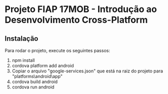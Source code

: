 # Projeto FIAP 17MOB - Introdução ao Desenvolvimento Cross-Platform


## Instalação
Para rodar o projeto, execute os seguintes passos:

1. npm install
2. cordova platform add android
3. Copiar o arquivo "google-services.json" que está na raiz do projeto para "platforms\android\app"
4. cordova build android
5. cordova run android
